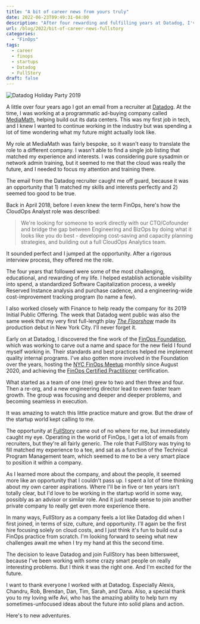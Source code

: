 ```yaml
---
title: "A bit of career news from yours truly"
date: 2022-06-23T09:49:31-04:00
description: "After four rewarding and fulfilling years at Datadog, I've decided to join a startup called FullStory. Here's why."
url: /blog/2022/bit-of-career-news-fullstory
categories:
  - "FinOps"
tags:
  - career
  - finops
  - startups
  - Datadog
  - FullStory
draft: false
---
```

![Datadog Holiday Party 2019](/images/blog/2022/06/ddog-party-2019.jpg)

A little over four years ago I got an email from a recruiter at [Datadog](https://www.datadoghq.com/). At the time, I was working at a programmatic ad-buying company called [MediaMath](https://mediamath.com/), helping build out its data centers. This was my first job in tech, and I knew I wanted to continue working in the industry but was spending a lot of time wondering what my future might actually look like.

My role at MediaMath was fairly bespoke, so it wasn't easy to translate the role to a different company. I wasn't able to find a single job listing that matched my experience and interests. I was considering pure sysadmin or network admin training, but it seemed to me that the cloud was really the future, and I needed to focus my attention and training there.

The email from the Datadog recruiter caught me off guard, because it was an opportunity that 1) matched my skills and interests perfectly and 2) seemed too good to be true.

Back in April 2018, before I even knew the term FinOps, here's how the CloudOps Analyst role was described:

> We're looking for someone to work directly with our CTO/Cofounder and bridge the gap between Engineering and BizOps by doing what it looks like you do best - developing cost-saving and capacity planning strategies, and building out a full CloudOps Analytics team.

It sounded perfect and I jumped at the opportunity. After a rigorous interview process, they offered me the role.

The four years that followed were some of the most challenging, educational, and rewarding of my life. I helped establish actionable visibility into spend, a standardized Software Capitalization process, a weekly Reserved Instance analysis and purchase cadence, and a engineering-wide cost-improvement tracking program (to name a few).

I also worked closely with Finance to help ready the company for its 2019 Initial Public Offering. The week that Datadog went public was also the same week that my very first full-length play _[The Floorshow](https://www.broadwayworld.com/off-off-broadway/regional/The-Floorshow-324543)_ made its production debut in New York City. I'll never forget it.

Early on at Datadog, I discovered the fine work of the [FinOps Foundation](https://www.finops.org/), which was working to carve out a name and space for the new field I found myself working in. Their standards and best practices helped me implement quality internal programs. I've also gotten more involved in the Foundation over the years, hosting the [NYC FinOps Meetup](https://www.meetup.com/new-york-city-cloud-finops/) monthly since August 2020, and achieving the [FinOps Certified Practitioner](https://learn.finops.org/path/finops-certified-practitioner-self-paced) certification.

What started as a team of one (me) grew to two and then three and four. Then a re-org, and a new engineering director lead to even faster team growth. The group was focusing and deeper and deeper problems, and becoming seamless in execution.

It was amazing to watch this little practice mature and grow. But the draw of the startup world kept calling to me.

The opportunity at [FullStory](https://www.fullstory.com/) came out of no where for me, but immediately caught my eye. Operating in the world of FinOps, I get a lot of emails from recruiters, but they're all fairly generic. The role that FullStory was trying to fill matched my experience to a tee, and sat as a function of the Technical Program Management team, which seemed to me to be a very smart place to position it within a company.

As I learned more about the company, and about the people, it seemed more like an opportunity that I couldn't pass up. I spent a lot of time thinking about my own career aspirations. Where I'll be in five or ten years isn't totally clear, but I'd love to be working in the startup world in some way, possibly as an advisor or similar role. And it just made sense to join another private company to really get even more experience there.

In many ways, FullStory as a company feels a lot like Datadog did when I first joined, in terms of size, culture, and opportunity. I'll again be the first hire focusing solely on cloud costs, and I just think it's fun to build out a FinOps practice from scratch. I'm looking forward to seeing what new challenges await me when I try my hand at this the second time.

The decision to leave Datadog and join FullStory has been bittersweet, because I've been working with some crazy smart people on really interesting problems. But I think it was the right one. And I'm excited for the future.

I want to thank everyone I worked with at Datadog. Especially Alexis, Chandru, Rob, Brendan, Dan, Tim, Sarah, and Dana. Also, a special thank you to my loving wife Avi, who has the amazing ability to help turn my sometimes-unfocused ideas about the future into solid plans and action.

Here's to new adventures.
